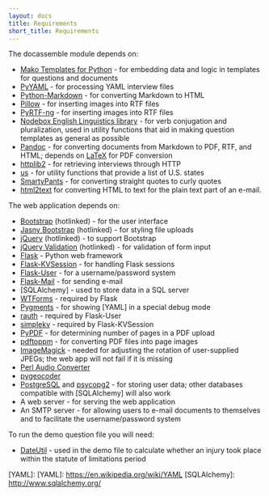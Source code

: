 ```yaml
---
layout: docs
title: Requirements
short_title: Requirements
---
```


The docassemble module depends on:

* [Mako Templates for Python](http://www.makotemplates.org/) - for
  embedding data and logic in templates for questions and documents
* [PyYAML](http://pyyaml.org/) - for processing YAML interview files
* [Python-Markdown](https://pythonhosted.org/Markdown) - for
  converting Markdown to HTML
* [Pillow](https://pypi.python.org/pypi/Pillow/) - for inserting
  images into RTF files
* [PyRTF-ng](https://github.com/nekstrom/pyrtf-ng) - for inserting
  images into RTF files
* [Nodebox English Linguistics library](https://www.nodebox.net/code/index.php/Linguistics) -
  for verb conjugation and pluralization, used in utility functions
  that aid in making question templates as general as possible
* [Pandoc](http://johnmacfarlane.net/pandoc/) - for converting
  documents from Markdown to PDF, RTF, and HTML; depends on
  [LaTeX](http://www.latex-project.org/) for PDF conversion
* [httplib2](https://pypi.python.org/pypi/httplib2) - for retrieving
  interviews through HTTP
* [us](https://pypi.python.org/pypi/us) - for utility functions that
  provide a list of U.S. states
* [SmartyPants](https://pypi.python.org/pypi/mdx_smartypants) - for
  converting straight quotes to curly quotes
* [html2text](https://pypi.python.org/pypi/html2text) for converting
  HTML to text for the plain text part of an e-mail.

The web application depends on:

* [Bootstrap](http://getbootstrap.com) (hotlinked) - for the user
  interface
* [Jasny Bootstrap](http://jasny.github.io/bootstrap/) (hotlinked) -
  for styling file uploads
* [jQuery](http://jquery.com/) (hotlinked) - to support Bootstrap
* [jQuery Validation](http://jqueryvalidation.org/) (hotlinked) - for
  validation of form input
* [Flask](http://flask.pocoo.org/) - Python web framework
* [Flask-KVSession](https://pypi.python.org/pypi/Flask-KVSession) -
  for handling Flask sessions
* [Flask-User](https://pythonhosted.org/Flask-User) - for a
  username/password system
* [Flask-Mail](https://pythonhosted.org/Flask-Mail/) - for sending e-mail
* [SQLAlchemy] - used to store data in a
  SQL server
* [WTForms](https://wtforms.readthedocs.org/en/latest/) - required by
  Flask
* [Pygments](http://pygments.org) - for showing [YAML] in a special
  debug mode
* [rauth](https://github.com/litl/rauth) - required by Flask-User
* [simplekv](https://github.com/mbr/simplekv) - required by
  Flask-KVSession
* [PyPDF](https://pypi.python.org/pypi/pyPdf/1.13) - for determining
  number of pages in a PDF upload
* [pdftoppm](http://www.foolabs.com/xpdf/download.html) - for
  converting PDF files into page images
* [ImageMagick](http://http://www.imagemagick.org/) - needed for
  adjusting the rotation of user-supplied JPEGs; the web app will not
  fail if it is missing
* [Perl Audio Converter](http://vorzox.wix.com/pacpl)
* [pygeocoder](https://bitbucket.org/xster/pygeocoder/wiki/Home)
* [PostgreSQL](http://www.postgresql.org/) and
  [psycopg2](http://initd.org/psycopg/) - for storing user data; other
  databases compatible with [SQLAlchemy] will also work
* A web server - for serving the web application
* An SMTP server - for allowing users to e-mail documents to themselves
  and to facilitate the username/password system

To run the demo question file you will need:

* [DateUtil](https://moin.conectiva.com.br/DateUtil) - used in the
  demo file to calculate whether an injury took place within the
  statute of limitations period

[YAML]: [YAML]: https://en.wikipedia.org/wiki/YAML
[SQLAlchemy]: http://www.sqlalchemy.org/
